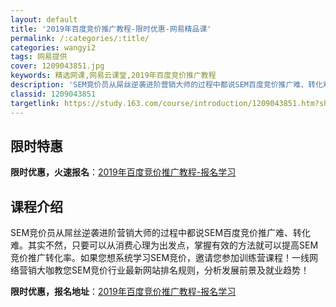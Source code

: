 ```yaml
---
layout: default
title: '2019年百度竞价推广教程-限时优惠-网易精品课'
permalink: /:categories/:title/
categories: wangyi2
tags: 网易提供
cover: 1209043851.jpg
keywords: 精选网课,网易云课堂,2019年百度竞价推广教程
description: 'SEM竞价员从屌丝逆袭进阶营销大师的过程中都说SEM百度竞价推广难、转化难。其实不然，只要可以从消费心理为出发点，掌握有'
classid: 1209043851
targetlink: https://study.163.com/course/introduction/1209043851.htm?share=1&shareId=1025206652&utm_campaign=share&utm_medium=iphoneShare&utm_source=&utm_u=1025206652
---
```


## 限时特惠

**限时优惠，火速报名**：[2019年百度竞价推广教程-报名学习](https://study.163.com/course/introduction/1209043851.htm?share=1&shareId=1025206652&utm_campaign=share&utm_medium=iphoneShare&utm_source=&utm_u=1025206652)

## 课程介绍

SEM竞价员从屌丝逆袭进阶营销大师的过程中都说SEM百度竞价推广难、转化难。其实不然，只要可以从消费心理为出发点，掌握有效的方法就可以提高SEM竞价推广转化率。如果您想系统学习SEM竞价，邀请您参加训练营课程！一线网络营销大咖教您SEM竞价行业最新网站排名规则，分析发展前景及就业趋势！

**限时优惠，报名地址**：[2019年百度竞价推广教程-报名学习](https://study.163.com/course/introduction/1209043851.htm?share=1&shareId=1025206652&utm_campaign=share&utm_medium=iphoneShare&utm_source=&utm_u=1025206652)

